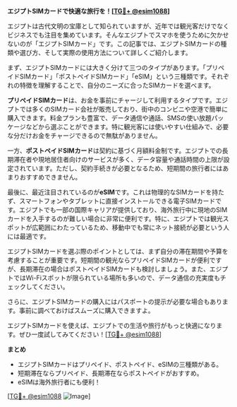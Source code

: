 **エジプトSIMカードで快適な旅行を！[[TG💪+ @esim1088](https://t.me/s/esim1088)]**

エジプトは古代文明の宝庫として知られていますが、近年では観光客だけでなくビジネスでも注目を集めています。そんなエジプトでスマホを使うために欠かせないのが「エジプトSIMカード」です。この記事では、エジプトSIMカードの種類や選び方、そして実際の使用方法について詳しくご紹介します。

まず、エジプトSIMカードには大きく分けて三つのタイプがあります。「プリペイドSIMカード」「ポストペイドSIMカード」「eSIM」という三種類です。それぞれの特徴を理解することで、自分のニーズに合ったSIMカードを選べます。

**プリペイドSIMカード**は、お金を事前にチャージして利用するタイプです。エジプトでは多くのSIMカード会社が販売しており、街中のコンビニや空港で簡単に購入できます。料金プランも豊富で、データ通信や通話、SMSの使い放題パッケージなどから選ぶことができます。特に観光客には使いやすい仕組みで、必要な分だけお金をチャージできるので無駄がありません。

一方、**ポストペイドSIMカード**は契約に基づく月額料金制です。エジプトでの長期滞在者や現地居住者向けのサービスが多く、データ容量や通話時間の上限が設定されています。ただし、契約手続きが必要となるため、短期間の旅行者にはあまりおすすめできません。

最後に、最近注目されているのが**eSIM**です。これは物理的なSIMカードを持たず、スマートフォンやタブレットに直接インストールできる電子SIMカードです。エジプトでも一部の国際キャリアが提供しており、海外旅行中に現地のSIMカードを入手するのが難しい場合に非常に便利です。特に、エジプトでは観光スポットが広範囲にわたっているため、移動中でも常にネット接続が必要という人には最適です。

エジプトSIMカードを選ぶ際のポイントとしては、まず自分の滞在期間や予算を考慮することが重要です。短期間の観光ならプリペイドSIMカードが便利ですが、長期滞在の場合はポストペイドSIMカードも検討しましょう。また、エジプトではWi-Fiスポットが限られている場所も多いので、データ通信の充実度もチェックしてください。

さらに、エジプトSIMカードの購入にはパスポートの提示が必要な場合もあります。事前に調べておけばスムーズに購入できますよ。

エジプトSIMカードを使えば、エジプトでの生活や旅行がもっと快適になります。ぜひ一度試してみてください！[[TG💪+ @esim1088](https://t.me/s/esim1088)]

**まとめ**
- エジプトSIMカードはプリペイド、ポストペイド、eSIMの三種類がある。
- 短期滞在ならプリペイド、長期滞在ならポストペイドがおすすめ。
- eSIMは海外旅行者にも便利！

[[TG💪+ @esim1088](https://t.me/s/esim1088) ![Image](https://i.postimg.cc/Y0z9fWf4/image.png)]